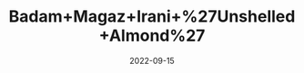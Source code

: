 ---
title: 'Badam+Magaz+Irani+%27Unshelled+Almond%27'
date: '2022-09-15' 
metatag: '' 
inventory: '0' 
draft: false 
# meta description 
shortDescripton: ''
description: 'Dry+Fruit'
longdescription: ''
featured: True
# product Price
price: '600.0'
# Product Short Description
shortDescription: ''
productID: '7A717FFA-092D-ED11-9968-005056B3A416'
type: 'products'
category: 'Dry+Fruit' 
thumnailproduct: 'https://aminsaddiquidawakhana.eralive.net/images/products/7A717FFA-092D-ED11-9968-005056B3A4161.png' 
images:
  - image: 'images/products/7A717FFA-092D-ED11-9968-005056B3A4161.png'  
Variants:
---